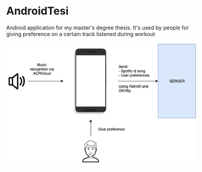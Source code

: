 # AndroidTesi
Android application for my master's degree thesis. It's used by people for giving preference on a certain track listened during workout

![alt txt](androidflow.png)
